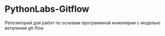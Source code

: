 # PythonLabs-Gitflow
Репозиторий для работ по основам программной инженерии с моделью ветвления git-flow
